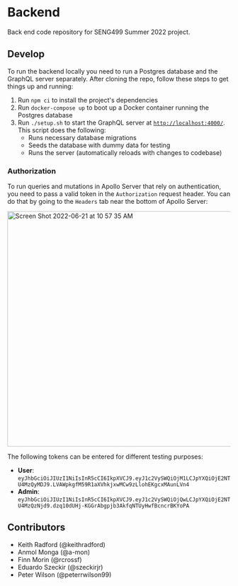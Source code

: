 # Backend

Back end code repository for SENG499 Summer 2022 project.

## Develop
To run the backend locally you need to run a Postgres database and the GraphQL server separately. After cloning the repo, follow these steps to get things up and running:
1. Run `npm ci` to install the project's dependencies
1. Run `docker-compose up` to boot up a Docker container running the Postgres database
2. Run `./setup.sh` to start the GraphQL server at [`http://localhost:4000/`](localhost:4000). This script does the following:
   - Runs necessary database migrations
   - Seeds the database with dummy data for testing
   - Runs the server (automatically reloads with changes to codebase)

### Authorization

To run queries and mutations in Apollo Server that rely on authentication, you need to pass a valid token in the `Authorization` request header. You can do that by going to the `Headers` tab near the bottom of Apollo Server:

<img width="532" alt="Screen Shot 2022-06-21 at 10 57 35 AM" src="https://user-images.githubusercontent.com/53020925/174867061-2091eac7-a6bf-4ea6-b346-f3708a76f2cb.png">

The following tokens can be entered for different testing purposes:
* **User**: `eyJhbGciOiJIUzI1NiIsInR5cCI6IkpXVCJ9.eyJ1c2VySWQiOjM1LCJpYXQiOjE2NTU4MzQyMDJ9.LVAWpkgfM59R1aXVhkjxwMCw9zLlohEKgcxMAunLVn4`
* **Admin**: `eyJhbGciOiJIUzI1NiIsInR5cCI6IkpXVCJ9.eyJ1c2VySWQiOjQwLCJpYXQiOjE2NTU4MzQzNjd9.dzq10dUHj-KGGrAbgpjb3AkfqNTUyHwfBcncrBKYoPA`
## Contributors

- Keith Radford (@keithradford)
- Anmol Monga (@a-mon)
- Finn Morin (@rcrossf)
- Eduardo Szeckir (@szeckirjr)
- Peter Wilson (@peterrwilson99)
